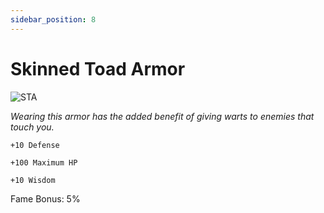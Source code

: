 ```yaml
---
sidebar_position: 8
---
```


# Skinned Toad Armor

![STA](http://i.imgur.com/W6b8o0I.png)

<i>Wearing this armor has the added benefit of giving warts to enemies that touch you.</i>

    +10 Defense
    
    +100 Maximum HP
    
    +10 Wisdom
    
Fame Bonus: 5%
